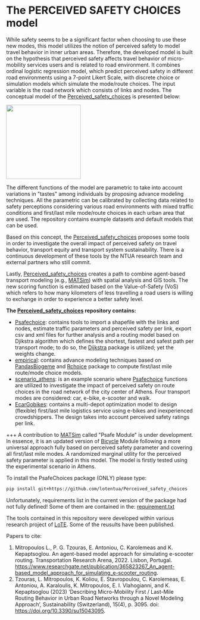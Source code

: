 # The PERCEIVED SAFETY CHOICES model

While safety seems to be a significant factor when choosing to use these new modes, this model utilizes the notion of perceived safety to model travel behavior in inner urban areas. Therefore, the developed model is built on the hypothesis that perceived safety affects travel behavior of micro-mobility services users and is related to road environment. It combines ordinal logistic regression model, which predict perceived safety in different road environments using a 7-point Likert Scale, with discrete choice or simulation models which simulate the mode/route choices. The input variable is the road network which consists of links and nodes. The conceptual model of the [Perceived_safety_choices](https://github.com/lotentua/Perceived_safety_choices) is presented below:

<img src="https://user-images.githubusercontent.com/121678451/210081262-8bda931f-2113-48c1-8e2c-246dc7266785.png" height="200">

The different functions of the model are parametric to take into account variations in "tastes" among individuals by proposing advance modeling techniques. All the parametric can be calibrated by collecting data related to safety perceptions considering various road environments with mixed traffic conditions and first/last mile mode/route choices in each urban area that are used. The repository contains example datasets and default models that can be used.

Based on this concept, the [Perceived_safety_choices](https://github.com/lotentua/Perceived_safety_choices) proposes some tools in order to investigate the overall impact of perceived safety on travel behavior, transport equity and transport system sustainability. There is a continuous development of these tools by the NTUA research team and external partners who still commit.

Lastly, [Perceived_safety_choices](https://github.com/lotentua/Perceived_safety_choices) creates a path to combine agent-based transport modeling (e.g., [MATSim]( https://github.com/matsim-org)) with spatial analysis and GIS tools. The new scoring function is estimated based on the Value-of-Safety (VoS) which refers to how many kilometers of less travelling a road users is willing to exchange in order to experience a better safety level. 

**The [Perceived_safety_choices](https://github.com/lotentua/Perceived_safety_choices) repository contains:**
- [Psafechoice](https://github.com/lotentua/Perceived_safety_choices/tree/main/Psafechoices): contains tools to import a shapefile with the links and nodes, estimate traffic parameters and perceived safety per link, export csv and xml files for further analysis and a routing model based on Djikstra algorithm which defines the shortest, fastest and safest path per transport mode; to do so, the [Dijkstra](https://github.com/ahojukka5/dijkstra) package is utilized; yet the weights change.
- [empirical](https://github.com/lotentua/Perceived_safety_choices/tree/main/empirical): contains advance modeling techniques based on [PandasBiogeme](https://github.com/michelbierlaire/biogeme) and [Rchoice](https://github.com/cran/Rchoice) package to compute first/last mile route/mode choice models.
- [scenario_athens](https://github.com/lotentua/Perceived_safety_choices/tree/main/scenario_athens): is an example scenario where [Psafechoice](https://github.com/lotentua/Perceived_safety_choices/tree/main/Psafechoices) functions are utilized to investigate the impact of perceived safety on route choices in the road network of the city center of Athens. Four transport modes are considered: car, e-bike, e-scooter and walk. 
- [EcarGobikes](https://github.com/lotentua/Perceived_safety_choices/tree/main/EcarGobikes): contains a multi-depot optimization model to design (flexible) first/last mile logistics service using e-bikes and inexperienced crowdshippers. The design takes into account perceived safety ratings per link.

+++ A contribution to [MATSim]( https://github.com/matsim-org) called "Psafe Module" is under development. In essence, it is an updated version of [Bicycle](https://github.com/matsim-org/matsim-libs/tree/master/contribs/bicycle) Module following a more universal approach fully based on perceived safety parameter and covering all first/last mile modes. A randomized marginal utility for the perceived safety parameter is applied in this model. The model is firstly tested using the experimental scenario in Athens.

To install the PsafeChoices package (ONLY) please type:
```bash
pip install git+https://github.com/lotentua/Perceived_safety_choices
```
Unfortunately, requirements list in the current version of the package had not fully defined! Some of them are contained in the: [requirement.txt](https://github.com/lotentua/Perceived_safety_choices/blob/main/requirements.txt)

The tools contained in this repository were developed within various research project of [LoTE](http://lte.survey.ntua.gr/main/en/). Some of the reusults have been published.

Papers to cite:
1.  Mitropoulos L., P. G. Tzouras, E. Antoniou, C. Karolemeas and K. Kepaptsoglou. An agent-based model approach for simulating e-scooter routing. Transportation Research Arena, 2022. Lisbon, Portugal. https://www.researchgate.net/publication/365823267_An_agent-based_model_approach_for_simulating_e-scooter_routing.
2. Tzouras, L. Mitropoulos, K. Koliou, E. Stavropoulou, C. Karolemeas, E. Antoniou, A. Karaloulis, K. Mitropoulos, E. I. Vlahogianni, and K. Kepaptsoglou (2023) ‘Describing Micro-Mobility First / Last-Mile Routing Behavior in Urban Road Networks through a Novel Modeling Approach’, Sustainability (Switzerland), 15(4), p. 3095. doi: https://doi.org/10.3390/su15043095.

